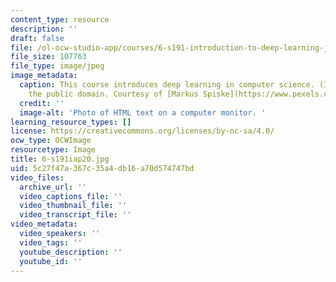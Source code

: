```yaml
---
content_type: resource
description: ''
draft: false
file: /ol-ocw-studio-app/courses/6-s191-introduction-to-deep-learning-january-iap-2020/5c27f47a367c35a4db16a70d574747bd_6-s191iap20.jpg
file_size: 107763
file_type: image/jpeg
image_metadata:
  caption: This course introduces deep learning in computer science. (Image is in
    the public domain. Courtesy of [Markus Spiske](https://www.pexels.com/@markusspiske/).)
  credit: ''
  image-alt: 'Photo of HTML text on a computer monitor. '
learning_resource_types: []
license: https://creativecommons.org/licenses/by-nc-sa/4.0/
ocw_type: OCWImage
resourcetype: Image
title: 6-s191iap20.jpg
uid: 5c27f47a-367c-35a4-db16-a70d574747bd
video_files:
  archive_url: ''
  video_captions_file: ''
  video_thumbnail_file: ''
  video_transcript_file: ''
video_metadata:
  video_speakers: ''
  video_tags: ''
  youtube_description: ''
  youtube_id: ''
---
```

